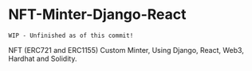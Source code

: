 # NFT-Minter-Django-React

```WIP - Unfinished as of this commit!```

NFT (ERC721 and ERC1155) Custom Minter, Using Django, React, Web3, Hardhat and Solidity. 
